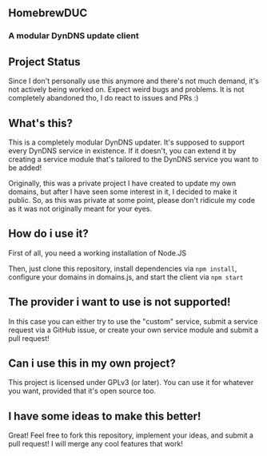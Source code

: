 ## HomebrewDUC
### A modular DynDNS update client

## Project Status
Since I don't personally use this anymore and there's not much demand, it's not actively being worked on. Expect weird bugs and problems. It is not completely abandoned tho, I do react to issues and PRs :)


## What's this?
This is a completely modular DynDNS updater. It's supposed to support every DynDNS service in existence. If it doesn't, you can extend it by creating a service module that's tailored to the DynDNS service you want to be added!

Originally, this was a private project I have created to update my own domains, but after I have seen some interest in it, I decided to make it public. So, as this was private at some point, please don't ridicule my code as it was not originally meant for your eyes.


## How do i use it?

First of all, you need a working installation of Node.JS

Then, just clone this repository, install dependencies via ``npm install``, configure your domains in domains.js, and start the client via ``npm start``


## The provider i want to use is not supported!

In this case you can either try to use the "custom" service, submit a service request via a GitHub issue, or create your own service module and submit a pull request!


## Can i use this in my own project?

This project is licensed under GPLv3 (or later). You can use it for whatever you want, provided that it's open source too.


## I have some ideas to make this better!

Great! Feel free to fork this repository, implement your ideas, and submit a pull request! I will merge any cool features that work!
